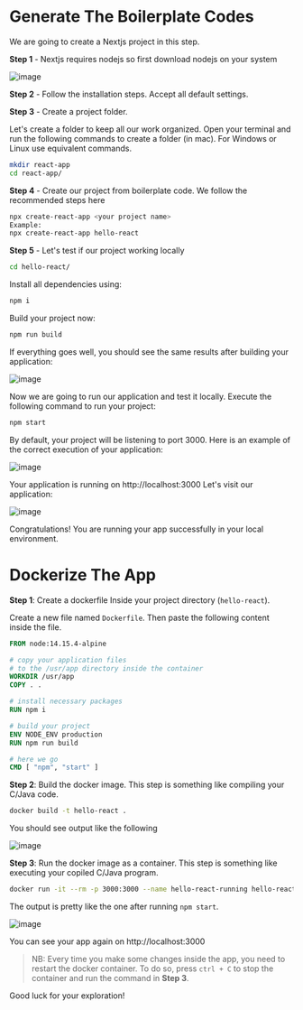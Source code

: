 # Generate The Boilerplate Codes
We are going to create a Nextjs project in this step.

**Step 1** - Nextjs requires nodejs so first download nodejs on your system

![image](https://user-images.githubusercontent.com/13452649/132540099-c9d76abb-45f3-4320-a7cf-5bc40b2a4a38.png)

**Step 2** -  Follow the installation steps. Accept all default settings.

**Step 3** - Create a project folder.

Let's create a folder to keep all our work organized. Open your terminal and run the following commands to create a folder (in mac). For Windows or Linux use equivalent commands.

```sh
mkdir react-app
cd react-app/
```

**Step 4** - Create our project from boilerplate code. We follow the recommended steps here

```sh
npx create-react-app <your project name>
Example:
npx create-react-app hello-react
```

**Step 5** - Let's test if our project working locally

```sh
cd hello-react/
```

Install all dependencies using:
```sh
npm i
```

Build your project now:
```sh
npm run build
```

If everything goes well, you should see the same results after building your application:

![image](https://user-images.githubusercontent.com/13452649/132540738-67d5970a-3af5-472b-8df6-d2eba7acc2ec.png)


Now we are going to run our application and test it locally.
Execute the following command to run your project:

```sh
npm start
```

By default, your project will be listening to port 3000. Here is an example of the correct execution of your application:

![image](https://user-images.githubusercontent.com/13452649/132541097-a3746698-281b-42ba-9fdf-2d55bd130e26.png)


Your application is running on http://localhost:3000
Let's visit our application:

![image](https://user-images.githubusercontent.com/13452649/132541151-51c14f2a-17b9-47e9-b135-d317e61995c7.png)


Congratulations! You are running your app successfully in your local environment.

# Dockerize The App

**Step 1**: Create a dockerfile
Inside your project directory (`hello-react`).

Create a new file named `Dockerfile`. Then paste the following content inside the file.

```dockerfile
FROM node:14.15.4-alpine

# copy your application files
# to the /usr/app directory inside the container
WORKDIR /usr/app
COPY . .

# install necessary packages
RUN npm i

# build your project
ENV NODE_ENV production
RUN npm run build

# here we go
CMD [ "npm", "start" ]

```
**Step 2**: Build the docker image. This step is something like compiling your C/Java code.

```sh
docker build -t hello-react .
```
You should see output like the following

![image](https://user-images.githubusercontent.com/13452649/132543086-e438c411-fbdc-459a-9773-28967b5a9c72.png)


**Step 3**: Run the docker image as a container. This step is something like executing your copiled C/Java program.

```sh
docker run -it --rm -p 3000:3000 --name hello-react-running hello-react
```

The output is pretty like the one after running `npm start`.

![image](https://user-images.githubusercontent.com/13452649/132543179-529a35b1-d95c-4fb1-9221-d9383a7caf59.png)

You can see your app again on http://localhost:3000

> NB: Every time you make some changes inside the app, you need to restart the docker container.
> To do so, press `ctrl + C` to stop the container and run the command in **Step 3**.

Good luck for your exploration!
